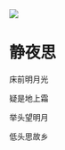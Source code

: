 <!DOCTYPE html>
<html>
	<head>
		<meta charset="utf-8" />
		<title></title>
	</head>
	<body>
		<img src="1(5).jpg">
		<h1>静夜思</h1>
		<p>床前明月光</p>
		<p>疑是地上霜</p>
		<p>举头望明月</p>
		<p>低头思故乡</p>
	</body>
</html>
